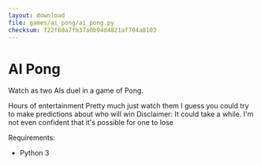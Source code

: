 ```yaml
---
layout: download
file: games/ai_pong/ai_pong.py
checksum: f22f60a7fb37a0b94d4821af704a8103
---
```


# AI Pong
Watch as two AIs duel in a game of Pong.

Hours of entertainment
Pretty much just watch them
I guess you could try to make predictions about who will win
Disclaimer: It could take a while. I'm not even confident that it's possible for one to lose

Requirements:
- Python 3
